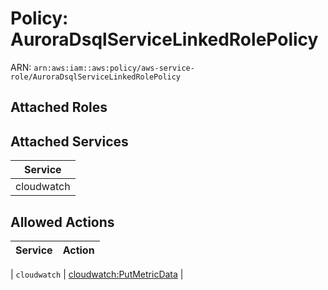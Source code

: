 # Policy: AuroraDsqlServiceLinkedRolePolicy

ARN: `arn:aws:iam::aws:policy/aws-service-role/AuroraDsqlServiceLinkedRolePolicy`

## Attached Roles

## Attached Services

| Service |
|---------|
| cloudwatch |

## Allowed Actions

| Service | Action |
|:-------:|--------|

| `cloudwatch` | [cloudwatch:PutMetricData](../actions.md#cloudwatch:putmetricdata) |
